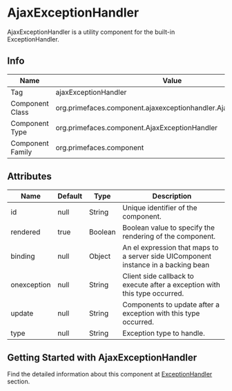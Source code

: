 # AjaxExceptionHandler

AjaxExceptionHandler is a utility component for the built-in ExceptionHandler.

## Info

| Name | Value |
| --- | --- |
| Tag | ajaxExceptionHandler |
| Component Class | org.primefaces.component.ajaxexceptionhandler.AjaxExceptionHandler |
| Component Type | org.primefaces.component.AjaxExceptionHandler |
| Component Family | org.primefaces.component |

## Attributes

| Name | Default | Type | Description | 
| --- | --- | --- | --- |
| id | null | String | Unique identifier of the component. |
| rendered | true | Boolean | Boolean value to specify the rendering of the component. |
| binding | null | Object | An el expression that maps to a server side UIComponent instance in a backing bean |
| onexception | null | String | Client side callback to execute after a exception with this type occurred. |
| update | null | String | Components to update after a exception with this type occurred. |
| type | null | String | Exception type to handle. |

## Getting Started with AjaxExceptionHandler
Find the detailed information about this component at [ExceptionHandler](core/errorhandling.md) section.